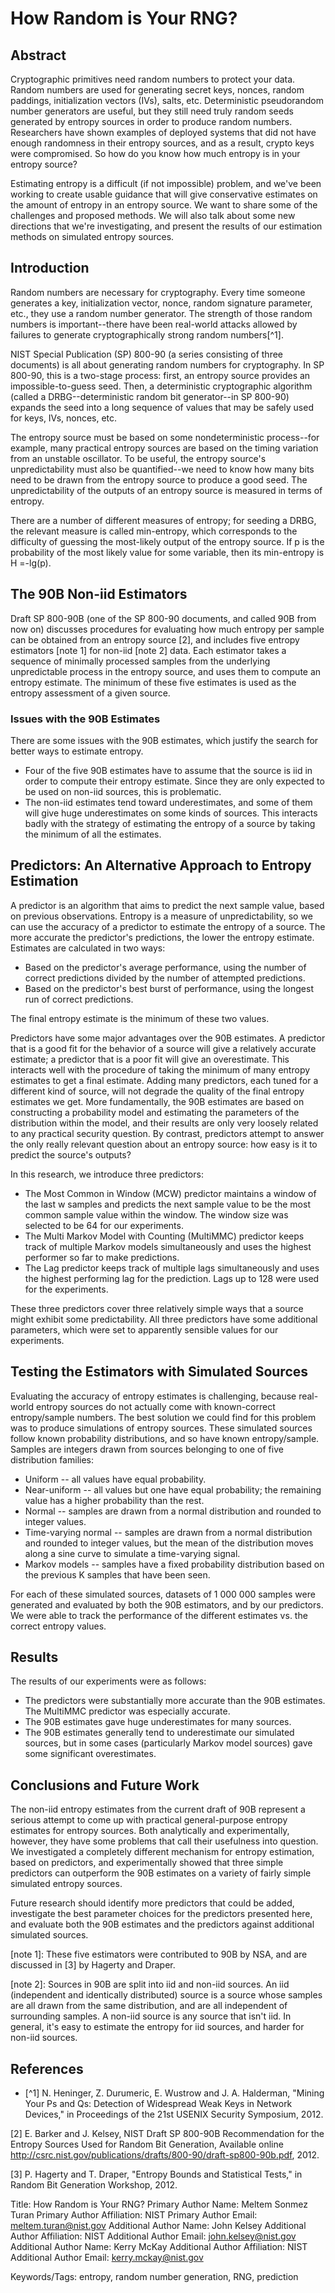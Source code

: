# How Random is Your RNG?

## Abstract

Cryptographic primitives need random numbers to protect your data. Random numbers are used for generating secret keys, nonces, random paddings, initialization vectors (IVs), salts, etc. Deterministic pseudorandom number generators are useful, but they still need truly random seeds generated by entropy sources in order to produce random numbers. Researchers have shown examples of deployed systems that did not have enough randomness in their entropy sources, and as a result, crypto keys were compromised. So how do you know how much entropy is in your entropy source?

Estimating entropy is a difficult (if not impossible) problem, and we've been working to create usable guidance that will give conservative estimates on the amount of entropy in an entropy source. We want to share some of the challenges and proposed methods. We will also talk about some new directions that we're investigating, and present the results of our estimation methods on simulated entropy sources.

## Introduction

Random numbers are necessary for cryptography. Every time someone generates a key, initialization vector, nonce, random signature parameter, etc., they use a random number generator. The strength of those random numbers is important--there have been real-world attacks allowed by failures to generate cryptographically strong random numbers[^1]. 

NIST Special Publication (SP) 800-90 (a series consisting of three documents) is all about generating random numbers for cryptography. In SP 800-90, this is a two-stage process: first, an entropy source provides an impossible-to-guess seed. Then, a deterministic cryptographic algorithm (called a DRBG--deterministic random bit generator--in SP 800-90) expands the seed into a long sequence of values that may be safely used for keys, IVs, nonces, etc. 

The entropy source must be based on some nondeterministic process--for example, many practical entropy sources are based on the timing variation from an unstable oscillator. To be useful, the entropy source's unpredictability must also be quantified--we need to know how many bits need to be drawn from the entropy source to produce a good seed. The unpredictability of the outputs of an entropy source is measured in terms of entropy.

There are a number of different measures of entropy; for seeding a DRBG, the relevant measure is called min-entropy, which corresponds to the difficulty of guessing the most-likely output of the entropy source. If p is the probability of the most likely value for some variable, then its min-entropy is H =-lg(p). 

## The 90B Non-iid Estimators

Draft SP 800-90B (one of the SP 800-90 documents, and called 90B from now on) discusses procedures for evaluating how much entropy per sample can be obtained from an entropy source [2], and includes five entropy estimators [note 1]  for non-iid [note 2]  data. Each estimator takes a sequence of minimally processed samples from the underlying unpredictable process in the entropy source, and uses them to compute an entropy estimate. The minimum of these five estimates is used as the entropy assessment of a given source. 

### Issues with the 90B Estimates

There are some issues with the 90B estimates, which justify the search for better ways to estimate entropy.

-	Four of the five 90B estimates have to assume that the source is iid in order to compute their entropy estimate. Since they are only expected to be used on non-iid sources, this is problematic.  
-	The non-iid estimates tend toward underestimates, and some of them will give huge underestimates on some kinds of sources. This interacts badly with the strategy of estimating the entropy of a source by taking the minimum of all the estimates. 

## Predictors: An Alternative Approach to Entropy Estimation

A predictor is an algorithm that aims to predict the next sample value, based on previous observations. Entropy is a measure of unpredictability, so we can use the accuracy of a predictor to estimate the entropy of a source. The more accurate the predictor's predictions, the lower the entropy estimate. Estimates are calculated in two ways:

-	Based on the predictor's average performance, using the number of correct predictions divided by the number of attempted predictions.
-	Based on the predictor's best burst of performance, using the longest run of correct predictions. 

The final entropy estimate is the minimum of these two values. 

Predictors have some major advantages over the 90B estimates. A predictor that is a good fit for the behavior of a source will give a relatively accurate estimate; a predictor that is a poor fit will give an overestimate. This interacts well with the procedure of taking the minimum of many entropy estimates to get a final estimate. Adding many predictors, each tuned for a different kind of source, will not degrade the quality of the final entropy estimates we get. More fundamentally, the 90B estimates are based on constructing a probability model and estimating the parameters of the distribution within the model, and their results are only very loosely related to any practical security question. By contrast, predictors attempt to answer the only really relevant question about an entropy source: how easy is it to predict the source's outputs? 

In this research, we introduce three predictors: 

-	The Most Common in Window (MCW) predictor maintains a window of the last w samples and predicts the next sample value to be the most common sample value within the window. The window size was selected to be 64 for our experiments. 
-	The Multi Markov Model with Counting (MultiMMC) predictor keeps track of multiple Markov models simultaneously and uses the highest performer so far to make predictions.
-	The Lag predictor keeps track of multiple lags simultaneously and uses the highest performing lag for the prediction. Lags up to 128 were used for the experiments. 

These three predictors cover three relatively simple ways that a source might exhibit some predictability. All three predictors have some additional parameters, which were set to apparently sensible values for our experiments. 

## Testing the Estimators with Simulated Sources

Evaluating the accuracy of entropy estimates is challenging, because real-world entropy sources do not actually come with known-correct entropy/sample numbers. The best solution we could find for this problem was to produce simulations of entropy sources. These simulated sources follow known probability distributions, and so have known entropy/sample. Samples are integers drawn from sources belonging to one of five distribution families: 

-	Uniform -- all values have equal probability.
-	Near-uniform -- all values but one have equal probability; the remaining value has a higher probability than the rest.
-	Normal -- samples are drawn from a normal distribution and rounded to integer values.
-	Time-varying normal -- samples are drawn from a normal distribution and rounded to integer values, but the mean of the distribution moves along a sine curve to simulate a time-varying signal.
-	Markov models -- samples have a fixed probability distribution based on the previous K samples that have been seen. 

For each of these simulated sources, datasets of 1 000 000 samples were generated and evaluated by both the 90B estimators, and by our predictors. We were able to track the performance of the different estimates vs. the correct entropy values.

## Results

The results of our experiments were as follows:

-	The predictors were substantially more accurate than the 90B estimates. The MultiMMC predictor was especially accurate.
-	The 90B estimates gave huge underestimates for many sources.
-	The 90B estimates generally tend to underestimate our simulated sources, but in some cases (particularly Markov model sources) gave some significant overestimates.

## Conclusions and Future Work

The non-iid entropy estimates from the current draft of 90B represent a serious attempt to come up with practical general-purpose entropy estimates for entropy sources. Both analytically and experimentally, however, they have some problems that call their usefulness into question. We investigated a completely different mechanism for entropy estimation, based on predictors, and experimentally showed that three simple predictors can outperform the 90B estimates on a variety of fairly simple simulated entropy sources. 

Future research should identify more predictors that could be added, investigate the best parameter choices for the predictors presented here, and evaluate both the 90B estimates and the predictors against additional simulated sources. 


[note 1]: These five estimators were contributed to 90B by NSA, and are discussed in [3] by Hagerty and Draper.

[note 2]: Sources in 90B are split into iid and non-iid sources.  An iid (independent and identically distributed) source is a source whose samples are all drawn from the same distribution, and are all independent of surrounding samples.  A non-iid source is any source that isn't iid.  In general, it's easy to estimate the entropy for iid sources, and harder for non-iid sources.    
 

## References 

* [^1] N. Heninger, Z. Durumeric, E. Wustrow and J. A. Halderman, "Mining Your Ps and Qs: Detection of Widespread Weak Keys in Network Devices," in Proceedings of the 21st USENIX Security Symposium, 2012. 

[2] 	E. Barker and J. Kelsey, NIST Draft SP 800-90B Recommendation for the Entropy Sources Used for Random Bit Generation, Available online http://csrc.nist.gov/publications/drafts/800-90/draft-sp800-90b.pdf, 2012. 

[3] 	P. Hagerty and T. Draper, "Entropy Bounds and Statistical Tests," in Random Bit Generation Workshop, 2012. 

Title: How Random is Your RNG?
Primary Author Name: 	Meltem Sonmez Turan
Primary Author Affiliation: 	NIST
Primary Author Email: 	meltem.turan@nist.gov
Additional Author Name: 	John Kelsey
Additional Author Affiliation:  	NIST
Additional Author Email: 	john.kelsey@nist.gov
Additional Author Name: 	Kerry McKay
Additional Author Affiliation: 	NIST
Additional Author Email: 	kerry.mckay@nist.gov

Keywords/Tags: entropy, random number generation, RNG, prediction
